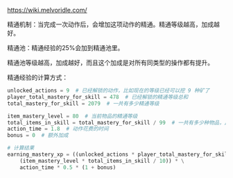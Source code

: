 https://wiki.melvoridle.com/

精通机制：当完成一次动作后，会增加这项动作的精通。精通等级越高，加成越好。

精通池：精通经验的25%会加到精通池里。

精通池等级越高，加成越好，而且这个加成是对所有同类型的操作都有提升。

精通经验的计算方式：



```python
unlocked_actions = 9  # 已经解锁的动作，比如现在的等级已经可以挖 9 种矿了
player_total_mastery_for_skill = 478  # 已经解锁的精通等级总和
total_mastery_for_skill = 2079  # 一共有多少精通等级

item_mastery_level = 80  # 当前物品的精通等级
total_items_in_skill = total_mastery_for_skill / 99  # 一共有多少种物品，比如一共有21种矿
action_time = 1.8  # 动作花费的时间
bonus = 0  # 额外加成

# 计算结果
earning_mastery_xp = ((unlocked_actions * player_total_mastery_for_skill / total_mastery_for_skill) + \
    (item_mastery_level * total_items_in_skill / 10)) * \
    action_time * 0.5 * (1 + bonus)
```

